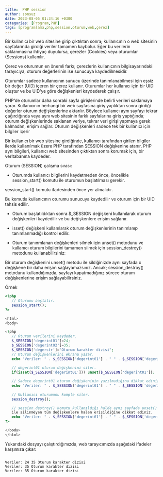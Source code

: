 ```yaml
---
title:  PHP session
author: sonsuz
date: 2023-08-05 01:34:16 +0300
categories: [Program,PHP]
tags: [programlama,php,session,oturum,web,çerez]
---
```



Bir kullanıcı bir web sitesine girip çıktıktan sonra; kullanıcının o web sitesinin sayfalarında girdiği veriler tamamen kaybolur. Eğer bu verilerin saklanmasına ihtiyaç duyulursa, çerezler (Cookies) veya oturumlar (Sessions) kullanılır.

Çerez ve oturumun en önemli farkı; çerezlerin kullanıcının bilgisayarındaki tarayıcıya, oturum değerlerinin ise sunucuya kaydedilmesidir.

Oturumlar sadece kullanıcının sunucu üzerinde tanımlanabilmesi için eşsiz bir değer (UID) içeren bir çerez kullanır. Oturumlar her kullanıcı için bir UID oluştur ve bu UID'ye göre değişkenleri kaydederek çalışır.

PHP'de oturumlar daha sonraki sayfa girişlerinde belirli verileri saklamaya yarar. Kullanıcının herhangi bir web sayfasına giriş yaptıktan sonra girdiği değerler oturum değişkenlerine aktarılır. Böylece kullanıcı aynı sayfayı tekrar çağırdığında veya aynı web sitesinin farklı sayfalarına giriş yaptığında; oturum değişkenlerinde saklanan veriye, tekrar veri girişi yapmaya gerek kalmadan, erişim sağlar. Oturum değişkenleri sadece tek bir kullanıcı için bilgiler içerir

Bir kullanıcı bir web sitesine girdiğinde, kullanıcı tarafından girilen bilgiler ilerde kullanılmak üzere PHP tarafından SESSION değişkenine atanır. PHP aynı bilgileri, kullanıcı web sitesinden çıktıktan sonra korumak için, bir veritabanına kaydeder.

Oturum (SESSION) çalışma sırası:

- Oturumda kullanıcı bilgilerini kaydetmeden önce, öncelikle session\_start() komutu ile oturumun başlatılması gerekir.

session\_start() komutu <html> ifadesinden önce yer almalıdır.

Bu komutla kullanıcının oturumu sunucuya kaydedilir ve oturum için bir UID tahsis edilir.

- Oturum başlatıldıktan sonra $\_SESSION değişkeni kullanılarak oturum değişkenleri kaydedilir ve bu değişkenlere erişim sağlanır.

- isset() değişkeni kullanılarak oturum değişkenlerinin tanımlanıp tanımlanmadığı kontrol edilir.

- Oturum tanınmlanan değişkenleri silmek için unset() metodunu ve kullanıcı oturum bilgilerini tamamen silmek için session\_destroy() metodunu kullanabilirsiniz:

Bir oturum değişkenini unset() metodu ile sildiğinizde aynı sayfada o değişkene bir daha erişim sağlayamazsınız. Ancak; session\_destroy() metodunu kullandığınızda, sayfayı kapatmadığınız sürece oturum değişkenlerine erişim sağlayabilirsiniz.

Örnek

```php
<?php
   // Oturumu başlatır.
   session_start();
?>

<html>
<body>

<?php
   // Oturum verilerini kaydeder.
   $_SESSION['degerint01']=24;
   $_SESSION['degerint02']=35;
   $_SESSION['degerstr']="Oturum karakter dizisi";
   // Oturum değişkenlerini ekrana yazar.
   echo "Veriler: " . $_SESSION['degerint01'] . " " . $_SESSION['degerint02'] . " " . $_SESSION['degerstr'] . "</br>";
   
   // degerint01 oturum değişkenini siler.
   if(isset($_SESSION['degerint01'])) unset($_SESSION['degerint01']);

   // Sadece degerint01 oturum değişkeninin yazılmadığına dikkat ediniz.   
   echo "Veriler: " . $_SESSION['degerint01'] . " " . $_SESSION['degerint02'] . " " . $_SESSION['degerstr'] . "</br>";
   
   // Kullanıcı oturumunu komple siler.
   session_destroy();

   // session_destroy() komutu kullanıldığı halde aynı sayfada unset() metodu 
   ile silinmeyen tüm değişkenlere halen erişildiğine dikkat ediniz.
   echo "Veriler: " . $_SESSION['degerint01'] . " " . $_SESSION['degerint02'] . " " . $_SESSION['degerstr'] . "</br>";
?>

</body>
</html>


```

Yukarıdaki dosyayı çalıştırdığımızda, web tarayıcımızda aşağıdaki ifadeler karşımıza çıkar:

```

Veriler: 24 35 Oturum karakter dizisi
Veriler: 35 Oturum karakter dizisi
Veriler: 35 Oturum karakter dizisi

```

